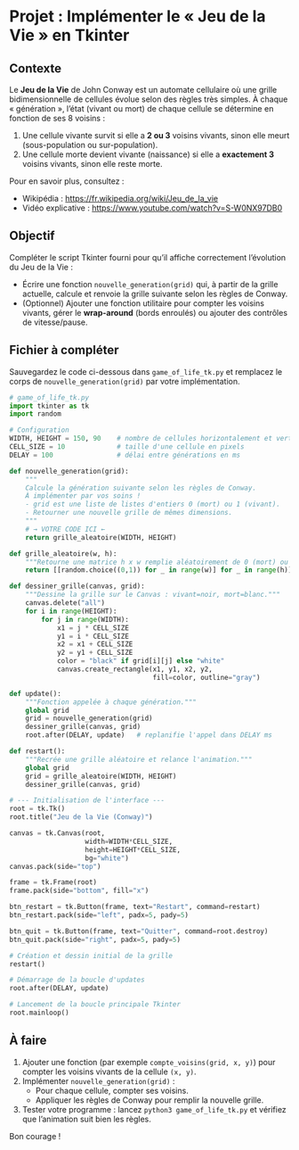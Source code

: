 # Projet : Implémenter le « Jeu de la Vie » en Tkinter

## Contexte

Le **Jeu de la Vie** de John Conway est un automate cellulaire où une grille bidimensionnelle de cellules évolue selon des règles très simples. À chaque « génération », l’état (vivant ou mort) de chaque cellule se détermine en fonction de ses 8 voisins :

1. Une cellule vivante survit si elle a **2 ou 3** voisins vivants, sinon elle meurt (sous-population ou sur-population).  
2. Une cellule morte devient vivante (naissance) si elle a **exactement 3** voisins vivants, sinon elle reste morte.

Pour en savoir plus, consultez :  
- Wikipédia : https://fr.wikipedia.org/wiki/Jeu_de_la_vie  
- Vidéo explicative : https://www.youtube.com/watch?v=S-W0NX97DB0  

## Objectif

Compléter le script Tkinter fourni pour qu’il affiche correctement l’évolution du Jeu de la Vie :

- Écrire une fonction `nouvelle_generation(grid)` qui, à partir de la grille actuelle, calcule et renvoie la grille suivante selon les règles de Conway.  
- (Optionnel) Ajouter une fonction utilitaire pour compter les voisins vivants, gérer le **wrap-around** (bords enroulés) ou ajouter des contrôles de vitesse/pause.

## Fichier à compléter

Sauvegardez le code ci-dessous dans `game_of_life_tk.py` et remplacez le corps de `nouvelle_generation(grid)` par votre implémentation.

```python
# game_of_life_tk.py
import tkinter as tk
import random

# Configuration
WIDTH, HEIGHT = 150, 90    # nombre de cellules horizontalement et verticalement
CELL_SIZE = 10             # taille d'une cellule en pixels
DELAY = 100                # délai entre générations en ms

def nouvelle_generation(grid):
    """
    Calcule la génération suivante selon les règles de Conway.
    À implémenter par vos soins !
    - grid est une liste de listes d'entiers 0 (mort) ou 1 (vivant).
    - Retourner une nouvelle grille de mêmes dimensions.
    """
    # → VOTRE CODE ICI ←
    return grille_aleatoire(WIDTH, HEIGHT)

def grille_aleatoire(w, h):
    """Retourne une matrice h x w remplie aléatoirement de 0 (mort) ou 1 (vivant)."""
    return [[random.choice((0,1)) for _ in range(w)] for _ in range(h)]

def dessiner_grille(canvas, grid):
    """Dessine la grille sur le Canvas : vivant=noir, mort=blanc."""
    canvas.delete("all")
    for i in range(HEIGHT):
        for j in range(WIDTH):
            x1 = j * CELL_SIZE
            y1 = i * CELL_SIZE
            x2 = x1 + CELL_SIZE
            y2 = y1 + CELL_SIZE
            color = "black" if grid[i][j] else "white"
            canvas.create_rectangle(x1, y1, x2, y2,
                                    fill=color, outline="gray")

def update():
    """Fonction appelée à chaque génération."""
    global grid
    grid = nouvelle_generation(grid)
    dessiner_grille(canvas, grid)
    root.after(DELAY, update)   # replanifie l'appel dans DELAY ms

def restart():
    """Recrée une grille aléatoire et relance l'animation."""
    global grid
    grid = grille_aleatoire(WIDTH, HEIGHT)
    dessiner_grille(canvas, grid)

# --- Initialisation de l'interface ---
root = tk.Tk()
root.title("Jeu de la Vie (Conway)")

canvas = tk.Canvas(root,
                   width=WIDTH*CELL_SIZE,
                   height=HEIGHT*CELL_SIZE,
                   bg="white")
canvas.pack(side="top")

frame = tk.Frame(root)
frame.pack(side="bottom", fill="x")

btn_restart = tk.Button(frame, text="Restart", command=restart)
btn_restart.pack(side="left", padx=5, pady=5)

btn_quit = tk.Button(frame, text="Quitter", command=root.destroy)
btn_quit.pack(side="right", padx=5, pady=5)

# Création et dessin initial de la grille
restart()

# Démarrage de la boucle d'updates
root.after(DELAY, update)

# Lancement de la boucle principale Tkinter
root.mainloop()
```

## À faire

1. Ajouter une fonction (par exemple `compte_voisins(grid, x, y)`) pour compter les voisins vivants de la cellule `(x, y)`.  
2. Implémenter `nouvelle_generation(grid)` :  
   - Pour chaque cellule, compter ses voisins.  
   - Appliquer les règles de Conway pour remplir la nouvelle grille.  
3. Tester votre programme : lancez `python3 game_of_life_tk.py` et vérifiez que l’animation suit bien les règles.

Bon courage !